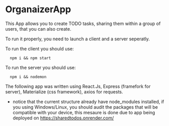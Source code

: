 # OrganaizerApp

This App allows you to create TODO tasks, sharing them within a group of users, that you can also create.

To run it properly, you need to launch a client and a server seperatly.

To run the client you should use:

      npm i && npm start
      
      
To run the server you should use:

      npm i && nodemon      


The following app was written using React.Js, Express (framefork for server), Materialize (css framework), axios for requests.

* notice that the current structure already have node_modules installed, if you using Windows/Linux, you should audit the packages that will be compatible with your device, this mesaure is done due to app being deployed on https://sharedtodos.onrender.com/
